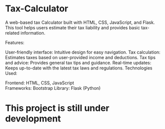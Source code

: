# Tax-Calculator

A web-based tax Calculator built with HTML, CSS, JavaScript, and Flask. This tool helps users estimate their tax liability and provides basic tax-related information.

Features:

User-friendly interface: Intuitive design for easy navigation.
Tax calculation: Estimates taxes based on user-provided income and deductions.
Tax tips and advice: Provides general tax tips and guidance.
Real-time updates: Keeps up-to-date with the latest tax laws and regulations.
Technologies Used:

Frontend: HTML, CSS, JavaScript <br>
Frameworks: Bootstrap
Library: Flask (Python)

# This project is still under development
